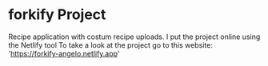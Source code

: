 # forkify Project

Recipe application with costum recipe uploads.
I put the project online using the Netlify tool
To take a look at the project go to this website: 'https://forkify-angelo.netlify.app'
